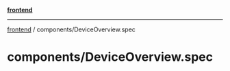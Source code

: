 [**frontend**](../README.md)

***

[frontend](../modules.md) / components/DeviceOverview.spec

# components/DeviceOverview.spec
